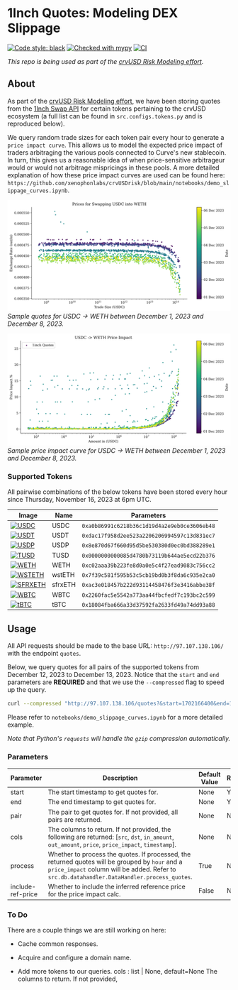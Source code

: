 1Inch Quotes: Modeling DEX Slippage
===================================

[![Code style: black](https://img.shields.io/badge/code%20style-black-000000.svg)](https://github.com/psf/black)
[![Checked with mypy](http://www.mypy-lang.org/static/mypy_badge.svg)](http://mypy-lang.org/)
[![CI](https://github.com/xenophonlabs/oneinch-quotes/actions/workflows/CI.yml/badge.svg)](https://github.com/xenophonlabs/oneinch-quotes/actions/workflows/CI.yml/badge.svg)

*This repo is being used as part of the [crvUSD Risk Modeling effort](https://github.com/xenophonlabs/crvUSDrisk).*

## About

As part of the [crvUSD Risk Modeling effort](https://github.com/xenophonlabs/crvUSDrisk), we have been storing quotes from the [1Inch Swap API](https://portal.1inch.dev/documentation/swap/swagger?method=get&path=%2Fv5.2%2F1%2Fquote) for certain tokens pertaining to the crvUSD ecosystem (a full list can be found in `src.configs.tokens.py` and is reproduced below).

We query random trade sizes for each token pair every hour to generate a `price impact curve`. This allows us to model the expected price impact of traders arbitraging the various pools connected to Curve's new stablecoin. In turn, this gives us a reasonable idea of when price-sensitive arbitrageur would or would not arbitrage mispricings in these pools. A more detailed explanation of how these price impact curves are used can be found here: `https://github.com/xenophonlabs/crvUSDrisk/blob/main/notebooks/demo_slippage_curves.ipynb`.

![Sample Quotes](./figs/sample_quotes.png)
*Sample quotes for USDC -> WETH between December 1, 2023 and December 8, 2023.*

![Sample Price Impact](./figs/sample_price_impact.png)
*Sample price impact curve for USDC -> WETH between December 1, 2023 and December 8, 2023.*


### Supported Tokens

All pairwise combinations of the below tokens have been stored every hour since Thursday, November 16, 2023 at 6pm UTC. 

| Image | Name | Parameters |
| -------- | ----------- | ---------- |
| [![USDC](https://assets.coingecko.com/coins/images/6319/thumb/usdc.png?1696506694)](https://assets.coingecko.com/coins/images/6319/thumb/usdc.png?1696506694) | USDC | `0xa0b86991c6218b36c1d19d4a2e9eb0ce3606eb48` |
| [![USDT](https://assets.coingecko.com/coins/images/325/thumb/Tether.png?1696501661)](https://assets.coingecko.com/coins/images/325/thumb/Tether.png?1696501661) | USDT | `0xdac17f958d2ee523a2206206994597c13d831ec7` |
| [![USDP](https://assets.coingecko.com/coins/images/6013/thumb/Pax_Dollar.png?1696506427)](https://assets.coingecko.com/coins/images/6013/thumb/Pax_Dollar.png?1696506427) | USDP | `0x8e870d67f660d95d5be530380d0ec0bd388289e1` |
| [![TUSD](https://assets.coingecko.com/coins/images/3449/thumb/tusd.png?1696504140)](https://assets.coingecko.com/coins/images/3449/thumb/tusd.png?1696504140) | TUSD | `0x0000000000085d4780b73119b644ae5ecd22b376` |
| [![WETH](https://assets.coingecko.com/coins/images/2518/thumb/weth.png?1696503332)](https://assets.coingecko.com/coins/images/2518/thumb/weth.png?1696503332) | WETH | `0xc02aaa39b223fe8d0a0e5c4f27ead9083c756cc2` |
| [![WSTETH](https://assets.coingecko.com/coins/images/18834/thumb/wstETH.png?1696518295)](https://assets.coingecko.com/coins/images/18834/thumb/wstETH.png?1696518295) | wstETH | `0x7f39c581f595b53c5cb19bd0b3f8da6c935e2ca0` |
| [![SFRXETH](https://assets.coingecko.com/coins/images/28285/thumb/sfrxETH_icon.png?1696527285)](https://assets.coingecko.com/coins/images/28285/thumb/sfrxETH_icon.png?1696527285) | sfrxETH | `0xac3e018457b222d93114458476f3e3416abbe38f` |
| [![WBTC](https://assets.coingecko.com/coins/images/7598/thumb/wrapped_bitcoin_wbtc.png?1696507857)](https://assets.coingecko.com/coins/images/7598/thumb/wrapped_bitcoin_wbtc.png?1696507857) | WBTC | `0x2260fac5e5542a773aa44fbcfedf7c193bc2c599` |
| [![tBTC](https://assets.coingecko.com/coins/images/11224/thumb/0x18084fba666a33d37592fa2633fd49a74dd93a88.png?1696511155)](https://assets.coingecko.com/coins/images/11224/thumb/0x18084fba666a33d37592fa2633fd49a74dd93a88.png?1696511155) | tBTC | `0x18084fba666a33d37592fa2633fd49a74dd93a88` |

## Usage

All API requests should be made to the base URL: `http://97.107.138.106/` with the endpoint `quotes`. 

Below, we query quotes for all pairs of the supported tokens from December 12, 2023 to December 13, 2023. Notice that the `start` and `end` parameters are **REQUIRED** and that we use the `--compressed` flag to speed up the query.

```bash
curl --compressed "http://97.107.138.106/quotes?&start=1702166400&end=1702252800"
```

Please refer to `notebooks/demo_slippage_curves.ipynb` for a more detailed example.

*Note that Python's `requests` will handle the `gzip` compression automatically.*

### Parameters

| Parameter           | Description                                                                                          | Default Value  | Required |
|---------------------|------------------------------------------------------------------------------------------------------|----------------|----------|
| start               | The start timestamp to get quotes for.        | None           | Yes      |
| end                 | The end timestamp to get quotes for.        | None           | Yes      |
| pair                | The pair to get quotes for. If not provided, all pairs are returned.                                | None           | No       |
| cols                | The columns to return. If not provided, the following are returned: [`src`, `dst`, `in_amount`, `out_amount`, `price`, `price_impact`, `timestamp`].                                    | None           | No       |
| process             | Whether to process the quotes. If processed, the returned quotes will be grouped by `hour` and a `price_impact` column will be added. Refer to `src.db.datahandler.DataHandler.process_quotes`. | True           | No       |
| include-ref-price   | Whether to include the inferred reference price for the price impact calc.                           | False          | No       |


### To Do

There are a couple things we are still working on here:

- Cache common responses.

- Acquire and configure a domain name.

- Add more tokens to our queries.
    cols : list | None, default=None
        The columns to return. If not provided, 